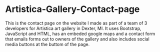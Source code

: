 # Artistica-Gallery-Contact-page
This is the contact page on the website I made as part of a team of 3 developers for Artistica art gallery in Dexter, MI. It uses Bootstrap, JavaScript and HTML, has an embeded google maps and a contact form that emails forms out to owners of the gallery and also includes social media buttons at the buttom of the page.  

